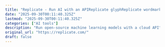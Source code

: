 ```yaml
---
title: "Replicate - Run AI with an APIReplicate glyphReplicate wordmarkReplicate logoReplicate glyphReplicat"
date: "2025-09-30T00:11:40.325Z"
lastmod: "2025-09-30T00:11:40.325Z"
categories: ["AI tools"]
description: "Run open-source machine learning models with a cloud API"
original_url: "https://replicate.com/"
draft: false
---
```

